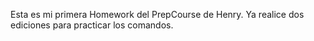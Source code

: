 Esta es mi primera Homework del PrepCourse de Henry. Ya realice dos ediciones para practicar los comandos.